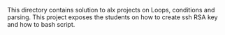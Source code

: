 This directory contains solution to alx projects on Loops, conditions and parsing. This project exposes the students on how to create ssh RSA key and how to bash script.
